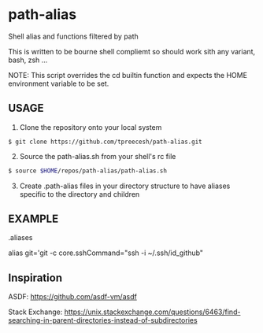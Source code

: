 # path-alias
Shell alias and functions filtered by path

This is written to be bourne shell compliemt so should work sith any variant, bash, zsh ...

NOTE: This script overrides the cd builtin function and expects the HOME environment variable to be set.

## USAGE
1) Clone the repository onto your local system
```
$ git clone https://github.com/tpreecesh/path-alias.git
```
2) Source the path-alias.sh from your shell's rc file

```bash
$ source $HOME/repos/path-alias/path-alias.sh
```
3) Create .path-alias files in your directory structure to have aliases specific to the directory and children

## EXAMPLE

.aliases

alias git='git -c core.sshCommand="ssh -i ~/.ssh/id_github"

## Inspiration

ASDF: 
https://github.com/asdf-vm/asdf

Stack Exchange:
https://unix.stackexchange.com/questions/6463/find-searching-in-parent-directories-instead-of-subdirectories
